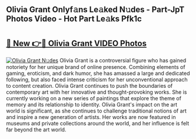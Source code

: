 ## Olivia Grant Onlyf𝚊ns Le𝚊ked N𝚞des - Part-JpT Photos Video - Hot Part Le𝚊ks Pfk1c

# <h2><a href="http://ab2660.deff.icu/?id=Olivia+Grant">🔗 New 👉🔴 Olivia Grant VIDEO Photos</a></h2>

[![Olivia Grant N𝚞des](https://i.imgur.com/rIISA9y.gif)](http://ab2660.deff.icu/?id=Olivia+Grant)
Olivia Grant is a controversial figure who has gained notoriety for her unique brand of online presence. Combining elements of gaming, eroticism, and dark humor, she has amassed a large and dedicated following, but also faced intense criticism for her unconventional approach to content creation. Olivia Grant continues to push the boundaries of contemporary art with her innovative and thought-provoking works. She is currently working on a new series of paintings that explore the theme of memory and its relationship to identity. Olivia Grant's impact on the art world is significant, as she continues to challenge traditional notions of art and inspire a new generation of artists. Her works are now featured in museums and private collections around the world, and her influence is felt far beyond the art world.
